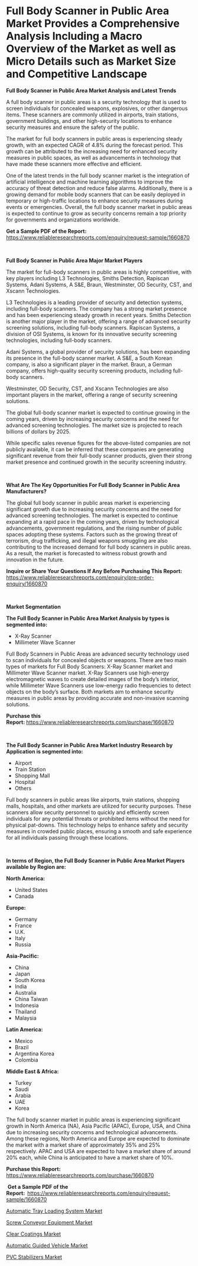 <p><h1>Full Body Scanner in Public Area Market Provides a Comprehensive Analysis Including a Macro Overview of the Market as well as Micro Details such as Market Size and Competitive Landscape</h1></p><p><strong>Full Body Scanner in Public Area Market Analysis and Latest Trends</strong></p>
<p><p>A full body scanner in public areas is a security technology that is used to screen individuals for concealed weapons, explosives, or other dangerous items. These scanners are commonly utilized in airports, train stations, government buildings, and other high-security locations to enhance security measures and ensure the safety of the public.</p><p>The market for full body scanners in public areas is experiencing steady growth, with an expected CAGR of 4.8% during the forecast period. This growth can be attributed to the increasing need for enhanced security measures in public spaces, as well as advancements in technology that have made these scanners more effective and efficient.</p><p>One of the latest trends in the full body scanner market is the integration of artificial intelligence and machine learning algorithms to improve the accuracy of threat detection and reduce false alarms. Additionally, there is a growing demand for mobile body scanners that can be easily deployed in temporary or high-traffic locations to enhance security measures during events or emergencies. Overall, the full body scanner market in public areas is expected to continue to grow as security concerns remain a top priority for governments and organizations worldwide.</p></p>
<p><strong>Get a Sample PDF of the Report:&nbsp;</strong> <a href="https://www.reliableresearchreports.com/enquiry/request-sample/1660870">https://www.reliableresearchreports.com/enquiry/request-sample/1660870</a></p>
<p>&nbsp;</p>
<p><strong>Full Body Scanner in Public Area Major Market Players</strong></p>
<p><p>The market for full-body scanners in public areas is highly competitive, with key players including L3 Technologies, Smiths Detection, Rapiscan Systems, Adani Systems, A S&E, Braun, Westminster, OD Security, CST, and Xscann Technologies. </p><p>L3 Technologies is a leading provider of security and detection systems, including full-body scanners. The company has a strong market presence and has been experiencing steady growth in recent years. Smiths Detection is another major player in the market, offering a range of advanced security screening solutions, including full-body scanners. Rapiscan Systems, a division of OSI Systems, is known for its innovative security screening technologies, including full-body scanners.</p><p>Adani Systems, a global provider of security solutions, has been expanding its presence in the full-body scanner market. A S&E, a South Korean company, is also a significant player in the market. Braun, a German company, offers high-quality security screening products, including full-body scanners. </p><p>Westminster, OD Security, CST, and Xscann Technologies are also important players in the market, offering a range of security screening solutions.</p><p>The global full-body scanner market is expected to continue growing in the coming years, driven by increasing security concerns and the need for advanced screening technologies. The market size is projected to reach billions of dollars by 2025.</p><p>While specific sales revenue figures for the above-listed companies are not publicly available, it can be inferred that these companies are generating significant revenue from their full-body scanner products, given their strong market presence and continued growth in the security screening industry.</p></p>
<p>&nbsp;</p>
<p><strong>What Are The Key Opportunities For Full Body Scanner in Public Area Manufacturers?</strong></p>
<p><p>The global full body scanner in public areas market is experiencing significant growth due to increasing security concerns and the need for advanced screening technologies. The market is expected to continue expanding at a rapid pace in the coming years, driven by technological advancements, government regulations, and the rising number of public spaces adopting these systems. Factors such as the growing threat of terrorism, drug trafficking, and illegal weapons smuggling are also contributing to the increased demand for full body scanners in public areas. As a result, the market is forecasted to witness robust growth and innovation in the future.</p></p>
<p><strong>Inquire or Share Your Questions If Any Before Purchasing This Report:</strong> <a href="https://www.reliableresearchreports.com/enquiry/pre-order-enquiry/1660870">https://www.reliableresearchreports.com/enquiry/pre-order-enquiry/1660870</a></p>
<p>&nbsp;</p>
<p><strong>Market Segmentation</strong></p>
<p><strong>The Full Body Scanner in Public Area Market Analysis by types is segmented into:</strong></p>
<p><ul><li>X-Ray Scanner</li><li>Millimeter Wave Scanner</li></ul></p>
<p><p>Full Body Scanners in Public Areas are advanced security technology used to scan individuals for concealed objects or weapons. There are two main types of markets for Full Body Scanners: X-Ray Scanner market and Millimeter Wave Scanner market. X-Ray Scanners use high-energy electromagnetic waves to create detailed images of the body’s interior, while Millimeter Wave Scanners use low-energy radio frequencies to detect objects on the body’s surface. Both markets aim to enhance security measures in public areas by providing accurate and non-invasive scanning solutions.</p></p>
<p><strong>Purchase this Report:&nbsp;</strong><a href="https://www.reliableresearchreports.com/purchase/1660870">https://www.reliableresearchreports.com/purchase/1660870</a></p>
<p>&nbsp;</p>
<p><strong>The Full Body Scanner in Public Area Market Industry Research by Application is segmented into:</strong></p>
<p><ul><li>Airport</li><li>Train Station</li><li>Shopping Mall</li><li>Hospital</li><li>Others</li></ul></p>
<p><p>Full body scanners in public areas like airports, train stations, shopping malls, hospitals, and other markets are utilized for security purposes. These scanners allow security personnel to quickly and efficiently screen individuals for any potential threats or prohibited items without the need for physical pat-downs. This technology helps to enhance safety and security measures in crowded public places, ensuring a smooth and safe experience for all individuals passing through these locations.</p></p>
<p>&nbsp;</p>
<p><strong>In terms of Region, the Full Body Scanner in Public Area Market Players available by Region are:</strong></p>
<p>
    <p> <strong> North America: </strong>
        <ul>
            <li>United States</li>
            <li>Canada</li>
        </ul>
        </p> 
    <p> <strong> Europe: </strong>
        <ul>
            <li>Germany</li>
            <li>France</li>
            <li>U.K.</li>
            <li>Italy</li>
            <li>Russia</li>
        </ul>
        </p> 
    <p> <strong> Asia-Pacific: </strong>
        <ul>
            <li>China</li>
            <li>Japan</li>
            <li>South Korea</li>
            <li>India</li>
            <li>Australia</li>
            <li>China Taiwan</li>
            <li>Indonesia</li>
            <li>Thailand</li>
            <li>Malaysia</li>
        </ul>
        </p> 
    <p> <strong> Latin America: </strong>
        <ul>
            <li>Mexico</li>
            <li>Brazil</li>
            <li>Argentina Korea</li>
            <li>Colombia</li>
        </ul>
        </p> 
    <p> <strong> Middle East & Africa: </strong>
        <ul>
            <li>Turkey</li>
            <li>Saudi</li>
            <li>Arabia</li>
            <li>UAE</li>
            <li>Korea</li>
        </ul>
    </p>
    </p>
<p><p>The full body scanner market in public areas is experiencing significant growth in North America (NA), Asia Pacific (APAC), Europe, USA, and China due to increasing security concerns and technological advancements. Among these regions, North America and Europe are expected to dominate the market with a market share of approximately 35% and 25% respectively. APAC and USA are expected to have a market share of around 20% each, while China is anticipated to have a market share of 10%.</p></p>
<p><strong>Purchase this Report: </strong><a href="https://www.reliableresearchreports.com/purchase/1660870">https://www.reliableresearchreports.com/purchase/1660870</a></p>
<p>&nbsp;<strong>Get a Sample PDF of the Report:&nbsp;&nbsp;</strong><a href="https://www.reliableresearchreports.com/enquiry/request-sample/1660870">https://www.reliableresearchreports.com/enquiry/request-sample/1660870</a></p>
<p><strong></strong></p>
<p><p><a href="https://skillful-vermicelli-b89.notion.site/Automatic-Tray-Loading-System-Market-Size-Growth-Outlook-from-2024-to-2031-projecting-at-Market-s--127a861df9014be583cccfb57e60f313">Automatic Tray Loading System Market</a></p><p><a href="https://simplistic-meeting-7ee.notion.site/Screw-Conveyor-Equipment-Market-Challenges-Opportunities-and-Growth-Drivers-and-Major-Market-Play-f7a3b7da45f1418ba4ad61cac94cdf89">Screw Conveyor Equipment Market</a></p><p><a href="https://view.publitas.com/reportprime-1/clear-coatings-market-size-share-trends-analysis-report-by-material-by-type-by-end-user-by-region-and-segment-forecasts-2024-2031/">Clear Coatings Market</a></p><p><a href="https://eight-handstand-8fb.notion.site/Automatic-Guided-Vehicle-Market-Size-2024-2031-Global-Industrial-Analysis-Key-Geographical-Region-a80c886ea6b24fbcaed839c209773a59">Automatic Guided Vehicle Market</a></p><p><a href="https://view.publitas.com/reportprime-1/pvc-stabilizers-market-size-share-trends-analysis-report-by-material-by-type-by-end-user-by-region-and-segment-forecasts-2024-2031/">PVC Stabilizers Market</a></p></p>